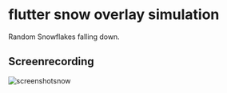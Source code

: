 # flutter snow overlay simulation

Random Snowflakes falling down.

## Screenrecording
![screenshotsnow](https://user-images.githubusercontent.com/62739623/143764049-349d6929-4084-4e6d-bf07-d2f01acb671a.gif)
